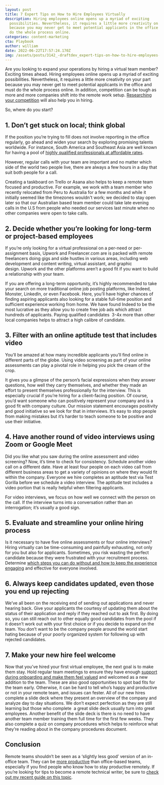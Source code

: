 ```yaml
---
layout: post
title: 7 Expert Tips on How to Hire Employees Virtually
description: Hiring employees online opens up a myriad of exciting
  possibilities. Nevertheless, it requires a little more creativity on your part
  because you may never get to meet potential applicants in the office and must
  do the whole process online.
categories: content-marketing
cta: Playbook
author: william
date: 2022-06-22T17:57:24.170Z
img: /assets/posts/3142_-draftdev_expert-tips-on-how-to-hire-employees-virtually_1200x2280_option-1.png
---
```

Are you looking to expand your operations by hiring a virtual team member? Exciting times ahead. Hiring employees online opens up a myriad of exciting possibilities. Nevertheless, it requires a little more creativity on your part because you may never get to meet potential applicants in the office and must do the whole process online. In addition, competition can be tough as more and more companies shift into the remote work setup. [Researching your competition](https://draft.dev/learn/competition-research-tools) will also help you in hiring.

So, where do you start? 

## 1. Don’t get stuck on local; think global

If the position you’re trying to fill does not involve reporting in the office regularly, go ahead and widen your search by exploring promising talents worldwide. For instance, South America and Southeast Asia are well known for having a pool of [highly qualified professionals at affordable rates](https://mobile.twitter.com/sweatystartup/status/1480161176797552640).

However, regular calls with your team are important and no matter which side of the world two people live, there are always a few hours in a day that suit both people for a call. 

Creating a taskboard on Trello or Asana also helps to keep a remote team focused and productive. For example, we work with a team member who recently relocated from Peru to Australia for a few months and while it initially seemed like the timezones wouldn't work; we decided to stay open later so that our Australian based team member could take late evening calls in the U.S from people who needed our services last minute when no other companies were open to take calls.

## 2. Decide whether you’re looking for long-term or project-based employees

If you’re only looking for a virtual professional on a per-need or per-assignment basis, Upwork and Freelancer.com are is packed with remote freelancers doing gigs and side hustles in various areas, including web development and content writing, virtual assistant, and graphic design. Upwork and the other platforms aren’t a good fit if you want to build a relationship with your team.

If you are offering a long-term opportunity, it’s highly recommended to take your search on more traditional online job posting platforms, like Indeed, Monster, LinkedIn, or even Facebook. Here, you’ll have higher chances of finding aspiring applicants also looking for a stable full-time position and sufficient experience working from home. We have found Indeed to be the most lucrative as they allow you to create free job ads which attract hundreds of applicants. Paying qualified candidates  3-4x more than other local companies helps to attract a high calibre of candidate.

## 3. Filter with an online aptitude test that includes video

You’ll be amazed at how many incredible applicants you’ll find online in different parts of the globe. Using video screening as part of your online assessments can play a pivotal role in helping you pick the cream of the crop. 

It gives you a glimpse of the person’s facial expressions when they answer questions, how well they carry themselves, and whether they made an effort to present themselves professionally for the interview. This is especially crucial if you’re hiring for a client-facing position. Of course, you’d want someone who can positively represent your company and is a good fit with company culture. Our mission statement encourages positivity and good initiative so we look for that in interviews. It’s easy to stop people from making mistakes but it’s harder to teach someone to be positive and use their initiative.

## 4. Have another round of video interviews using Zoom or Google Meet

Did you like what you saw during the online assessment and video screening? Now, it’s time to check for consistency. Schedule another video call on a different date. Have at least four people on each video call from different business areas to get a variety of opinions on where they would fit within the company. Everyone we hire completes an aptitude test via Test Gorilla before we schedule a video interview. The aptitude test includes a video portion that is really helpful when filtering applicants. 

For video interviews, we focus on how well we connect with the person on the call. If the interview turns into a conversation rather than an interrogation; it’s usually a good sign.

## 5. Evaluate and streamline your online hiring process

Is it necessary to have five online assessments or four online interviews? Hiring virtually can be time-consuming and painfully exhausting, not only for you but also for applicants. Sometimes, you risk wasting the perfect candidate because they were frustrated with your recruitment process. Determine [which steps you can do without and how to keep the experience engaging](https://www.macslist.org/for-employers/5-simple-ways-to-streamline-your-hiring-process) and effective for everyone involved. 

## 6. Always keep candidates updated, even those you end up rejecting

We’ve all been on the receiving end of sending out applications and never hearing back. Give your applicants the courtesy of updating them about the status of their application and reply if they reached out to ask first. By doing so, you can still reach out to other equally good candidates from the pool if it doesn’t work out with your first choice or if you decide to expand on the team. You don’t want to be the company people around the world start hating because of your poorly organized system for following up with rejected candidates.

## 7. Make your new hire feel welcome

Now that you’ve hired your first virtual employee, the next goal is to make them stay. Hold regular team meetings to ensure they have enough [support during onboarding and make them feel valued](https://www.allbusiness.com/employee-onboarding-strategies-120808-1.html) and welcomed as a new addition to the team. These are also good opportunities to spot bad fits for the team early. Otherwise, it can be hard to tell who’s happy and productive or not in your remote team, and issues can fester. All of our new hires complete a slide deck where they present an overview of the company and analyze day to day situations. We don’t expect perfection as they are still learning but those who complete  a great slide deck usually turn into great employees. Another benefit of the slide deck is there is no need to have another team member training them full time for the first few weeks. They also complete a quiz on company procedures which helps to reinforce what they’re reading about in the company procedures document.

## Conclusion

Remote teams shouldn’t be seen as a ‘slightly less good’ version of an in-office team. They can be [more productive](https://www.apollotechnical.com/working-from-home-productivity-statistics/#:~:text=Remote%20work%20productivity%20was%20stable,people%20are%20the%20most%20productive.) than office-based teams, especially if you find people who know how to stay productive remotely. If you’re looking for tips to become a remote technical writer, be sure to [check out my recent guide on this topic](https://draft.dev/learn/becoming-a-remote-technical-writer).